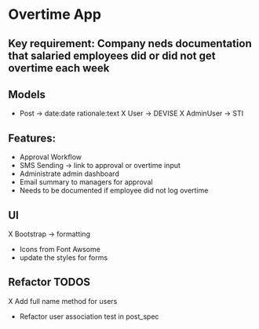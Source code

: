 # Overtime App
## Key requirement: Company neds documentation that salaried employees did or did not get overtime each week
## Models
- Post -> date:date rationale:text
X User -> DEVISE
X AdminUser -> STI

## Features:
- Approval Workflow
- SMS Sending -> link to approval or overtime input
- Administrate admin dashboard
- Email summary to managers for approval
- Needs to be documented if employee did not log overtime

## UI
X Bootstrap -> formatting
- Icons from Font Awsome
- update the styles for forms

## Refactor TODOS
X Add full name method for users
- Refactor user association test in post_spec







